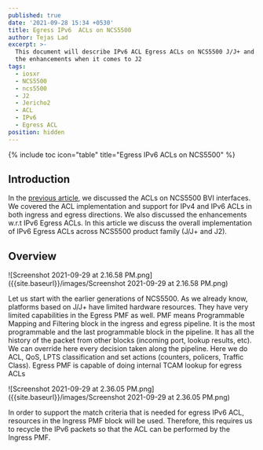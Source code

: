 ```yaml
---
published: true
date: '2021-09-28 15:34 +0530'
title: Egress IPv6  ACLs on NCS5500
author: Tejas Lad
excerpt: >-
  This document will describe IPv6 ACL Egress ACLs on NCS5500 J/J+ and highlight
  the enhancements when it comes to J2
tags:
  - iosxr
  - NCS5500
  - ncs5500
  - J2
  - Jericho2
  - ACL
  - IPv6
  - Egress ACL
position: hidden
---
```

{% include toc icon="table" title="Egress IPv6  ACLs on NCS5500" %} 

## Introduction

In the [previous article](https://xrdocs.io/ncs5500/tutorials/acl-s-on-ncs5500-bvi-interfaces/), we discussed the ACLs on NCS5500 BVI interfaces. We covered the ACL implementation and support for IPv4 and IPv6 ACLs in both ingress and egress directions. We also discussed the enhancements w.r.t IPv6 Egress ACLs. In this article we discuss the overall implementation of IPv6 Egress ACLs across NCS5500 product family (J/J+ and J2).

## Overview

![Screenshot 2021-09-29 at 2.16.58 PM.png]({{site.baseurl}}/images/Screenshot 2021-09-29 at 2.16.58 PM.png)

Let us start with the earlier generations of NCS5500. As we already know, platforms based on J/J+ have limited hardware resources. They have very limited capabilities in the Egress PMF as well. PMF means Programmable Mapping and Filtering block in the ingress and egress pipeline. It is the most programmable and the last programmable block in the pipeline. It has all the history of the packet from other blocks (incoming port, lookup results, etc). We can override here every decision taken along the pipeline. Here we do ACL, QoS, LPTS classification and set actions (counters, policers, Traffic Class).  Egress PMF is capable of doing internal TCAM lookup for egress ACLs

![Screenshot 2021-09-29 at 2.36.05 PM.png]({{site.baseurl}}/images/Screenshot 2021-09-29 at 2.36.05 PM.png)

In order to support the match criteria that is needed for egress IPv6 ACL, resources in the Ingress PMF block will be used. Therefore, this requires us to recycle the IPv6 packets so that the ACL can be performed by the Ingress PMF. 


